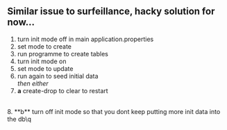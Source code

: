 

## Similar issue to surfeillance, hacky solution for now...

1. turn init mode off in main application.properties
2. set mode to create
3. run programme to create tables
4. turn init mode on
5. set mode to update
6. run again to seed initial data
<br>_then either_
7. **a** create-drop to clear to restart
<br>
8. **b** turn off init mode so that you dont keep putting more init data into the db\q